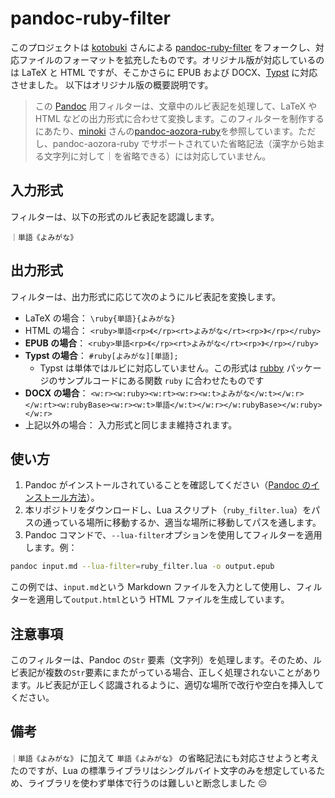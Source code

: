 # pandoc-ruby-filter

このプロジェクトは [kotobuki](https://github.com/kotobuki/pandoc-ruby-filter) さんによる [pandoc-ruby-filter](https://github.com/kotobuki/pandoc-ruby-filter) をフォークし、対応ファイルのフォーマットを拡充したものです。オリジナル版が対応しているのは LaTeX と HTML ですが、そこかさらに EPUB および DOCX、[Typst](https://typst.app/) に対応させました。
以下はオリジナル版の概要説明です。

> この [Pandoc](https://pandoc.org/) 用フィルターは、文章中のルビ表記を処理して、LaTeX や HTML などの出力形式に合わせて変換します。このフィルターを制作するにあたり、[minoki](https://github.com/minoki) さんの[pandoc-aozora-ruby](https://github.com/minoki/pandoc-aozora-ruby)を参照しています。ただし、pandoc-aozora-ruby でサポートされていた省略記法（漢字から始まる文字列に対して｜を省略できる）には対応していません。

## 入力形式

フィルターは、以下の形式のルビ表記を認識します。

`｜単語《よみがな》`

## 出力形式

フィルターは、出力形式に応じて次のようにルビ表記を変換します。

- LaTeX の場合： `\ruby{単語}{よみがな}`
- HTML の場合： `<ruby>単語<rp>《</rp><rt>よみがな</rt><rp>》</rp></ruby>`
- **EPUB の場合**： `<ruby>単語<rp>《</rp><rt>よみがな</rt><rp>》</rp></ruby>`
- **Typst の場合**： `#ruby[よみがな][単語];`
  - Typst は単体ではルビに対応していません。この形式は [rubby](https://typst.app/universe/package/rubby) パッケージのサンプルコードにある関数 `ruby` に合わせたものです
- **DOCX の場合**： `<w:r><w:ruby><w:rt><w:r><w:t>よみがな</w:t></w:r></w:rt><w:rubyBase><w:r><w:t>単語</w:t></w:r></w:rubyBase></w:ruby></w:r>`
- 上記以外の場合： 入力形式と同じまま維持されます。

## 使い方

1. Pandoc がインストールされていることを確認してください（[Pandoc のインストール方法](https://pandoc.org/installing.html)）。
2. 本リポジトリをダウンロードし、Lua スクリプト（`ruby_filter.lua`）をパスの通っている場所に移動するか、適当な場所に移動してパスを通します。
3. Pandoc コマンドで、`--lua-filter`オプションを使用してフィルターを適用します。例：

```sh
pandoc input.md --lua-filter=ruby_filter.lua -o output.epub
```

この例では、`input.md`という Markdown ファイルを入力として使用し、フィルターを適用して`output.html`という HTML ファイルを生成しています。

## 注意事項

このフィルターは、Pandoc の`Str` 要素（文字列）を処理します。そのため、ルビ表記が複数の`Str`要素にまたがっている場合、正しく処理されないことがあります。ルビ表記が正しく認識されるように、適切な場所で改行や空白を挿入してください。

## 備考

`｜単語《よみがな》` に加えて `単語《よみがな》` の省略記法にも対応させようと考えたのですが、Lua の標準ライブラリはシングルバイト文字のみを想定しているため、ライブラリを使わず単体で行うのは難しいと断念しました 😔
